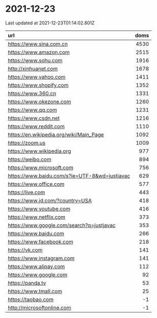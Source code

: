 # 2021-12-23

<!-- BEGIN -->
Last updated at 2021-12-23T01:14:02.801Z

url | doms
:- | -:
https://www.sina.com.cn | 4530
https://www.amazon.com | 2515
https://www.sohu.com | 1916
http://xinhuanet.com | 1678
https://www.yahoo.com | 1411
https://www.shopify.com | 1352
https://www.360.cn | 1331
https://www.okezone.com | 1260
https://www.qq.com | 1231
https://www.csdn.net | 1216
https://www.reddit.com | 1110
https://en.wikipedia.org/wiki/Main_Page | 1092
https://zoom.us | 1009
https://www.wikipedia.org | 977
https://weibo.com | 894
https://www.microsoft.com | 756
https://www.baidu.com/s?ie=UTF-8&wd=justjavac | 629
https://www.office.com | 577
https://live.com | 443
https://www.jd.com/?country=USA | 418
https://www.youtube.com | 416
https://www.netflix.com | 373
https://www.google.com/search?q=justjavac | 353
https://www.baidu.com | 266
https://www.facebook.com | 218
https://vk.com | 141
https://www.instagram.com | 141
https://www.alipay.com | 112
https://www.google.com | 92
https://panda.tv | 53
https://www.tmall.com | 25
https://taobao.com | -1
http://microsoftonline.com | -1
<!-- END -->

